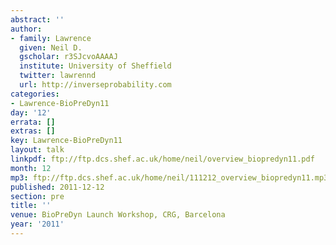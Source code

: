 ```yaml
---
abstract: ''
author:
- family: Lawrence
  given: Neil D.
  gscholar: r3SJcvoAAAAJ
  institute: University of Sheffield
  twitter: lawrennd
  url: http://inverseprobability.com
categories:
- Lawrence-BioPreDyn11
day: '12'
errata: []
extras: []
key: Lawrence-BioPreDyn11
layout: talk
linkpdf: ftp://ftp.dcs.shef.ac.uk/home/neil/overview_biopredyn11.pdf
month: 12
mp3: ftp://ftp.dcs.shef.ac.uk/home/neil/111212_overview_biopredyn11.mp3
published: 2011-12-12
section: pre
title: ''
venue: BioPreDyn Launch Workshop, CRG, Barcelona
year: '2011'
---
```


